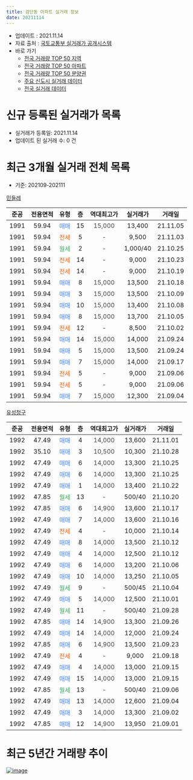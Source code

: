 ```yaml
---
title: 검단동 아파트 실거래 정보
date: 20211114
---
```


* 업데이트 : 2021.11.14
* 자료 출처 : [국토교통부 실거래가 공개시스템](http://rt.molit.go.kr)
* 바로 가기
    * [전국 거래량 TOP 50 지역](https://apt-info.github.io/apt-trade-info/tr)
    * [전국 거래량 TOP 50 아파트](https://apt-info.github.io/apt-trade-info/ta)
    * [전국 거래량 TOP 50 분양권](https://apt-info.github.io/apt-trade-info/tb)
    * [주요 신도시 실거래 데이터](https://apt-info.github.io/apt-trade-info/newtown)
    * [전국 실거래 데이터](https://apt-info.github.io/apt-trade-info/all)



<script async src="https://pagead2.googlesyndication.com/pagead/js/adsbygoogle.js"></script>
<!-- 기본광고 -->
<ins class="adsbygoogle"
     style="display:block"
     data-ad-client="ca-pub-1142216861245946"
     data-ad-slot="4805727019"
     data-ad-format="auto"
     data-full-width-responsive="true"></ins>
<script>
     (adsbygoogle = window.adsbygoogle || []).push({});
</script>


# 신규 등록된 실거래가 목록

* 실거래가 등록일: 2021.11.14
* 업데이트 된 실거래 수: 0 건




<script async src="https://pagead2.googlesyndication.com/pagead/js/adsbygoogle.js"></script>
<!-- 기본광고 -->
<ins class="adsbygoogle"
     style="display:block"
     data-ad-client="ca-pub-1142216861245946"
     data-ad-slot="4805727019"
     data-ad-format="auto"
     data-full-width-responsive="true"></ins>
<script>
     (adsbygoogle = window.adsbygoogle || []).push({});
</script>


# 최근 3개월 실거래 전체 목록
* 기준: 202109-202111


[민들레](https://search.naver.com/search.naver?query=%EB%AF%BC%EB%93%A4%EB%A0%88)

|준공|전용면적|유형|층|역대최고가|실거래가|거래일|
|:---:|:---:|:---:|:---:|:---:|:---:|:---:|
|1991|59.94|<span style="color:#4285F3">매매</span>|15|<span style="color:#444444">15,000</span>|13,400|21.11.05|
|1991|59.94|<span style="color:#FF5A00">전세</span>|5|<span style="color:#444444">-</span>|9,500|21.11.03|
|1991|59.94|<span style="color:#34A853">월세</span>|2|<span style="color:#444444">-</span>|1,000/40|21.10.25|
|1991|59.94|<span style="color:#FF5A00">전세</span>|14|<span style="color:#444444">-</span>|9,000|21.10.23|
|1991|59.94|<span style="color:#FF5A00">전세</span>|14|<span style="color:#444444">-</span>|9,000|21.10.19|
|1991|59.94|<span style="color:#4285F3">매매</span>|8|<span style="color:#444444">15,000</span>|13,500|21.10.18|
|1991|59.94|<span style="color:#4285F3">매매</span>|3|<span style="color:#444444">15,000</span>|13,500|21.10.09|
|1991|59.94|<span style="color:#4285F3">매매</span>|10|<span style="color:#444444">15,000</span>|13,400|21.10.08|
|1991|59.94|<span style="color:#4285F3">매매</span>|8|<span style="color:#444444">15,000</span>|13,700|21.10.05|
|1991|59.94|<span style="color:#FF5A00">전세</span>|12|<span style="color:#444444">-</span>|8,500|21.10.02|
|1991|59.94|<span style="color:#4285F3">매매</span>|14|<span style="color:#444444">15,000</span>|14,000|21.09.24|
|1991|59.94|<span style="color:#4285F3">매매</span>|5|<span style="color:#444444">15,000</span>|13,500|21.09.24|
|1991|59.94|<span style="color:#4285F3">매매</span>|7|<span style="color:#444444">15,000</span>|14,000|21.09.17|
|1991|59.94|<span style="color:#FF5A00">전세</span>|5|<span style="color:#444444">-</span>|9,000|21.09.06|
|1991|59.94|<span style="color:#FF5A00">전세</span>|5|<span style="color:#444444">-</span>|9,000|21.09.06|
|1991|59.94|<span style="color:#4285F3">매매</span>|7|<span style="color:#444444">15,000</span>|12,300|21.09.04|

[유성청구](https://search.naver.com/search.naver?query=%EC%9C%A0%EC%84%B1%EC%B2%AD%EA%B5%AC)

|준공|전용면적|유형|층|역대최고가|실거래가|거래일|
|:---:|:---:|:---:|:---:|:---:|:---:|:---:|
|1992|47.49|<span style="color:#4285F3">매매</span>|4|<span style="color:#444444">14,000</span>|13,600|21.11.01|
|1992|35.10|<span style="color:#4285F3">매매</span>|3|<span style="color:#444444">10,500</span>|10,300|21.10.28|
|1992|47.49|<span style="color:#4285F3">매매</span>|6|<span style="color:#444444">14,000</span>|13,300|21.10.25|
|1992|47.49|<span style="color:#4285F3">매매</span>|6|<span style="color:#444444">14,000</span>|13,300|21.10.25|
|1992|47.49|<span style="color:#4285F3">매매</span>|1|<span style="color:#444444">14,000</span>|13,400|21.10.22|
|1992|47.85|<span style="color:#34A853">월세</span>|13|<span style="color:#444444">-</span>|500/40|21.10.20|
|1992|47.85|<span style="color:#4285F3">매매</span>|6|<span style="color:#444444">14,900</span>|13,600|21.10.17|
|1992|47.49|<span style="color:#4285F3">매매</span>|7|<span style="color:#444444">14,000</span>|13,600|21.10.16|
|1992|47.49|<span style="color:#FF5A00">전세</span>|4|<span style="color:#444444">-</span>|10,000|21.10.14|
|1992|47.49|<span style="color:#4285F3">매매</span>|8|<span style="color:#444444">14,000</span>|13,500|21.10.12|
|1992|47.49|<span style="color:#4285F3">매매</span>|4|<span style="color:#444444">14,000</span>|12,500|21.10.12|
|1992|47.49|<span style="color:#4285F3">매매</span>|6|<span style="color:#444444">14,000</span>|13,200|21.10.06|
|1992|47.49|<span style="color:#4285F3">매매</span>|10|<span style="color:#444444">14,000</span>|13,250|21.10.05|
|1992|47.49|<span style="color:#34A853">월세</span>|9|<span style="color:#444444">-</span>|500/45|21.10.04|
|1992|47.49|<span style="color:#4285F3">매매</span>|5|<span style="color:#444444">14,000</span>|12,500|21.10.01|
|1992|47.49|<span style="color:#34A853">월세</span>|11|<span style="color:#444444">-</span>|500/40|21.09.28|
|1992|47.85|<span style="color:#4285F3">매매</span>|14|<span style="color:#444444">14,900</span>|13,300|21.09.26|
|1992|47.49|<span style="color:#4285F3">매매</span>|14|<span style="color:#444444">14,000</span>|12,000|21.09.24|
|1992|47.85|<span style="color:#4285F3">매매</span>|6|<span style="color:#444444">14,900</span>|13,500|21.09.23|
|1992|47.49|<span style="color:#FF5A00">전세</span>|4|<span style="color:#444444">-</span>|9,000|21.09.18|
|1992|47.49|<span style="color:#4285F3">매매</span>|4|<span style="color:#444444">14,000</span>|13,000|21.09.15|
|1992|47.49|<span style="color:#4285F3">매매</span>|15|<span style="color:#444444">14,000</span>|13,000|21.09.15|
|1992|47.85|<span style="color:#34A853">월세</span>|13|<span style="color:#444444">-</span>|500/40|21.09.06|
|1992|47.49|<span style="color:#4285F3">매매</span>|13|<span style="color:#444444">14,000</span>|12,600|21.09.04|
|1992|47.49|<span style="color:#4285F3">매매</span>|3|<span style="color:#444444">14,000</span>|13,300|21.09.02|
|1992|47.85|<span style="color:#4285F3">매매</span>|12|<span style="color:#444444">14,900</span>|13,950|21.09.01|



<script async src="https://pagead2.googlesyndication.com/pagead/js/adsbygoogle.js"></script>
<!-- 기본광고 -->
<ins class="adsbygoogle"
     style="display:block"
     data-ad-client="ca-pub-1142216861245946"
     data-ad-slot="4805727019"
     data-ad-format="auto"
     data-full-width-responsive="true"></ins>
<script>
     (adsbygoogle = window.adsbygoogle || []).push({});
</script>


# 최근 5년간 거래량 추이


<div style="width:100%;">
    <canvas id="deal_progress" height="200"></canvas>
</div>

<script>
new Chart(document.getElementById("deal_progress"), {
    type: 'line',
    data: {
        labels: ['16.01','16.02','16.03','16.04','16.05','16.06','16.07','16.08','16.09','16.10','16.11','16.12','17.01','17.02','17.03','17.04','17.05','17.06','17.07','17.08','17.09','17.10','17.11','17.12','18.01','18.02','18.03','18.04','18.05','18.06','18.07','18.08','18.09','18.10','18.11','18.12','19.01','19.02','19.03','19.04','19.05','19.06','19.07','19.08','19.09','19.10','19.11','19.12','20.01','20.02','20.03','20.04','20.05','20.06','20.07','20.08','20.09','20.10','20.11','20.12','21.01','21.02','21.03','21.04','21.05','21.06','21.07','21.08','21.09','21.10','21.11'],
        datasets: [{
            label: '매매/분양권',
            data: [1,7,6,12,8,7,6,5,6,16,14,6,3,14,29,13,8,11,13,17,7,10,7,14,13,11,14,5,16,13,5,9,7,9,4,6,11,7,12,5,8,5,9,9,8,10,7,9,14,14,9,12,17,8,14,13,9,19,12,16,47,16,10,10,11,10,9,13,12,15,2],
            borderColor: "rgba(66, 133, 243, 1)",
            backgroundColor: "rgba(66, 133, 243, 0.05)",
            borderWidth: 1,
            pointRadius: 0,
            fill: false,
            lineTension: 0
        },{
            label: '전/월세',
            data: [11,6,7,5,6,4,8,7,4,8,6,4,8,11,11,5,2,8,7,5,7,6,1,6,7,8,5,11,4,6,6,5,6,4,5,6,3,9,6,6,7,7,7,8,3,2,5,4,1,4,3,7,5,1,7,10,7,9,2,3,13,7,8,8,6,8,14,9,5,7,1],
            borderColor: "rgba(255, 90, 0, 1)",
            backgroundColor: "rgba(255, 90, 0, 0.05)",
            borderWidth: 1,
            pointRadius: 0,
            fill: false,
            lineTension: 0
        },{
            label: '합계',
            data: [12,13,13,17,14,11,14,12,10,24,20,10,11,25,40,18,10,19,20,22,14,16,8,20,20,19,19,16,20,19,11,14,13,13,9,12,14,16,18,11,15,12,16,17,11,12,12,13,15,18,12,19,22,9,21,23,16,28,14,19,60,23,18,18,17,18,23,22,17,22,3],
            borderColor: "rgba(0, 0, 0, 1)",
            backgroundColor: "rgba(0, 0, 0, 0.03)",
            borderWidth: 0.1,
            pointRadius: 0,
            fill: true,
            lineTension: 0
        }
        ]
    },
    options: {
        responsive: true,
        title: {
            display: false
        },
        tooltips: {
            mode: 'index',
            intersect: false
        },
        hover: {
            mode: 'nearest',
            intersect: true
        },
        scales: {
            xAxes: [{
                display: true,
                scaleLabel: {
                    display: true,
                    labelString: '년/월'
                }
            }],
            yAxes: [{
                display: true,
                ticks: {
                    suggestedMin: 0,
                },
                scaleLabel: {
                    display: true,
                    labelString: '실거래 수'
                }
            }]
        }
    }
});

</script>


[![image](https://apt-info.github.io/images/2020-01-03-apt-trade-info/1024x500.png)](https://play.google.com/store/apps/details?id=com.aptinfo.apttradeinfo)


